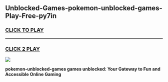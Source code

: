 
## Unblocked-Games-pokemon-unblocked-games-Play-Free-py7in
<h3>
<a href="https://premium76.site?title=pokemon-unblocked-games&ref=10A">CLICK TO PLAY</a></h3>
<hr>

<h3>
<a href="https://premium76.site?title=pokemon-unblocked-games&ref=10A">CLICK 2 PLAY</a>
  
</h3>

<a href="https://premium76.site?title=pokemon-unblocked-games&ref=10A"><img src="https://clearcache.store/games.png"></a>


**pokemon-unblocked-games games unblocked: Your Gateway to Fun and Accessible Online Gaming**
